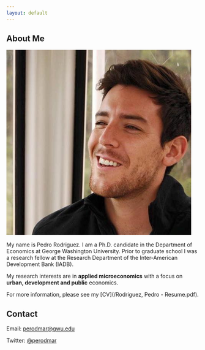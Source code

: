 ```yaml
---
layout: default
---
```


## About Me

<img class="profile-picture" src="photo.jpg">
 
My name is Pedro Rodriguez. I am a Ph.D. candidate in the Department of Economics at George Washington University. Prior to graduate school I was a research fellow at the Research Department of the Inter-American Development Bank (IADB).

My research interests are in **applied microeconomics** with a focus on **urban, development and public** economics.

For more information, please see my [CV](/Rodriguez, Pedro - Resume.pdf).

## Contact

Email: perodmar@gwu.edu

Twitter: [@perodmar](https://twitter.com/perodmar)
